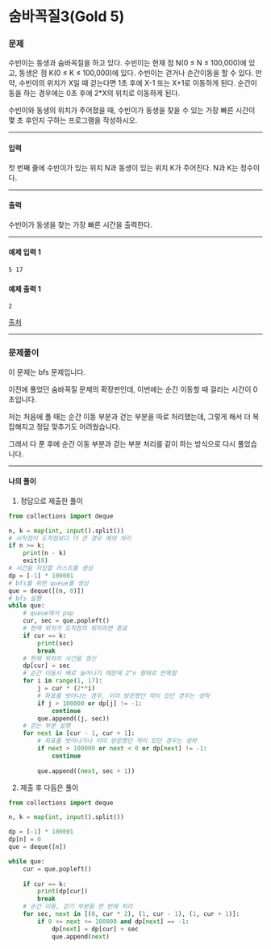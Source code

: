# 숨바꼭질3(Gold 5)

### 문제

수빈이는 동생과 숨바꼭질을 하고 있다. 수빈이는 현재 점 N(0 ≤ N ≤ 100,000)에 있고, 동생은 점 K(0 ≤ K ≤ 100,000)에 있다. 수빈이는 걷거나 순간이동을 할 수 있다. 만약, 수빈이의 위치가 X일 때 걷는다면 1초 후에 X-1 또는 X+1로 이동하게 된다. 순간이동을 하는 경우에는 0초 후에 2\*X의 위치로 이동하게 된다.   

수빈이와 동생의 위치가 주어졌을 때, 수빈이가 동생을 찾을 수 있는 가장 빠른 시간이 몇 초 후인지 구하는 프로그램을 작성하시오.   

---

#### 입력

첫 번째 줄에 수빈이가 있는 위치 N과 동생이 있는 위치 K가 주어진다. N과 K는 정수이다.   

---

#### 출력

수빈이가 동생을 찾는 가장 빠른 시간을 출력한다.     

---

#### 예제 입력 1
~~~
5 17  
~~~

#### 예제 출력 1
~~~
2
~~~

[출처](https://www.acmicpc.net/problem/13549)

---

### 문제풀이

이 문제는 bfs 문제입니다.   

이전에 풀었던 숨바꼭질 문제의 확장판인데, 이번에는 순간 이동할 때 걸리는 시간이 0초입니다.   

저는 처음에 풀 때는 순간 이동 부분과 걷는 부분을 따로 처리했는데, 그렇게 해서 더 복잡해지고 정답 맞추기도 어려웠습니다.   

그래서 다 푼 후에 순간 이동 부분과 걷는 부분 처리를 같이 하는 방식으로 다시 풀었습니다.   

---

#### 나의 풀이

1. 정답으로 제출한 풀이

~~~python
from collections import deque

n, k = map(int, input().split())
# 시작점이 도착점보다 더 큰 경우 예외 처리
if n >= k:
    print(n - k)
    exit(0)
# 시간을 저장할 리스트를 생성
dp = [-1] * 100001
# bfs를 위한 queue를 생성
que = deque([(n, 0)])
# bfs 실행
while que:
    # queue에서 pop
    cur, sec = que.popleft()
    # 현재 위치가 도착점의 위치라면 종료
    if cur == k:
        print(sec)
        break
    # 현재 위치의 시간을 갱신
    dp[cur] = sec
    # 순간 이동시 배로 늘어나기 때문에 2^n 형태로 반복함
    for i in range(1, 17):
        j = cur * (2**i)
        # 좌표를 벗어나는 경우, 이미 방문했던 적이 있던 경우는 생략
        if j > 100000 or dp[j] != -1:
            continue
        que.append((j, sec))
    # 걷는 부분 실행
    for next in [cur - 1, cur + 1]:
        # 좌표를 벗어나거나 이미 방문했던 적이 있던 경우는 생략
        if next > 100000 or next < 0 or dp[next] != -1:
            continue
        
        que.append((next, sec + 1))
~~~

2. 제출 후 다듬은 풀이

~~~python
from collections import deque

n, k = map(int, input().split())

dp = [-1] * 100001
dp[n] = 0
que = deque([n])

while que:
    cur = que.popleft()
    
    if cur == k:
        print(dp[cur])
        break
    # 순간 이동, 걷기 부분을 한 번에 처리
    for sec, next in [(0, cur * 2), (1, cur - 1), (1, cur + 1)]:
        if 0 <= next <= 100000 and dp[next] == -1:
            dp[next] = dp[cur] + sec
            que.append(next)
~~~
